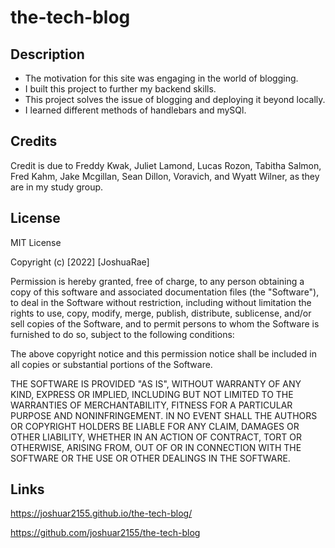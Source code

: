 # the-tech-blog

## Description

- The motivation for this site was engaging in the world of blogging.
- I built this project to further my backend skills.
- This project solves the issue of blogging and deploying it beyond locally.
- I learned different methods of handlebars and mySQl.
## Credits

Credit is due to Freddy Kwak, Juliet Lamond, Lucas Rozon, Tabitha Salmon, Fred Kahm, Jake Mcgillan, Sean Dillon, Voravich, and Wyatt Wilner, as they are in my study group. 

## License

MIT License

Copyright (c) [2022] [JoshuaRae]

Permission is hereby granted, free of charge, to any person obtaining a copy
of this software and associated documentation files (the "Software"), to deal
in the Software without restriction, including without limitation the rights
to use, copy, modify, merge, publish, distribute, sublicense, and/or sell
copies of the Software, and to permit persons to whom the Software is
furnished to do so, subject to the following conditions:

The above copyright notice and this permission notice shall be included in all
copies or substantial portions of the Software.

THE SOFTWARE IS PROVIDED "AS IS", WITHOUT WARRANTY OF ANY KIND, EXPRESS OR
IMPLIED, INCLUDING BUT NOT LIMITED TO THE WARRANTIES OF MERCHANTABILITY,
FITNESS FOR A PARTICULAR PURPOSE AND NONINFRINGEMENT. IN NO EVENT SHALL THE
AUTHORS OR COPYRIGHT HOLDERS BE LIABLE FOR ANY CLAIM, DAMAGES OR OTHER
LIABILITY, WHETHER IN AN ACTION OF CONTRACT, TORT OR OTHERWISE, ARISING FROM,
OUT OF OR IN CONNECTION WITH THE SOFTWARE OR THE USE OR OTHER DEALINGS IN THE
SOFTWARE.

## Links

https://joshuar2155.github.io/the-tech-blog/

https://github.com/joshuar2155/the-tech-blog

